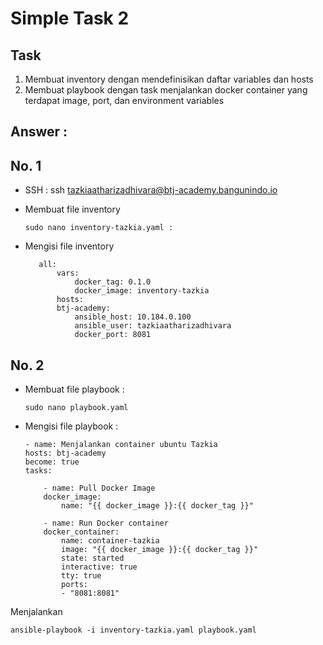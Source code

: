 # Simple Task 2

## Task

1. Membuat inventory dengan mendefinisikan daftar variables dan hosts
2. Membuat playbook dengan task menjalankan docker container yang terdapat image, port, dan environment variables

## Answer :
## No. 1 

- SSH :
    ssh tazkiaatharizadhivara@btj-academy.bangunindo.io
- Membuat file inventory
    ```
    sudo nano inventory-tazkia.yaml :
    ```
- Mengisi file inventory

     ```
        all:
            vars:
                docker_tag: 0.1.0
                docker_image: inventory-tazkia
            hosts:
            btj-academy:
                ansible_host: 10.184.0.100
                ansible_user: tazkiaatharizadhivara
                docker_port: 8081
    ```

## No. 2
- Membuat file playbook :

    ```
    sudo nano playbook.yaml
    ```

- Mengisi file playbook :

    ```
    - name: Menjalankan container ubuntu Tazkia
    hosts: btj-academy
    become: true
    tasks:

        - name: Pull Docker Image
        docker_image:
            name: "{{ docker_image }}:{{ docker_tag }}"

        - name: Run Docker container
        docker_container:
            name: container-tazkia
            image: "{{ docker_image }}:{{ docker_tag }}"
            state: started
            interactive: true
            tty: true
            ports:
            - "8081:8081"
    ```


Menjalankan

```
ansible-playbook -i inventory-tazkia.yaml playbook.yaml
```
